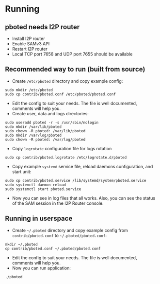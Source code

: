 # Running

## pboted needs I2P router

- Install I2P router
- Enable SAMv3 API
- Restart I2P router   
- Local TCP port 7656 and UDP port 7655 should be available

## Recommended way to run (built from source)

- Create `/etc/pboted` directory and copy example config:

```
sudo mkdir /etc/pboted
sudo cp contrib/pboted.conf /etc/pboted/pboted.conf
```

- Edit the config to suit your needs. The file is well documented, comments will help you.
- Create user, data and logs directories:

```
sudo useradd pboted -r -s /usr/sbin/nologin
sudo mkdir /var/lib/pboted
sudo chown -R pboted: /var/lib/pboted
sudo mkdir /var/log/pboted
sudo chown -R pboted: /var/log/pboted
```

- Copy `logrotate` configuration file for logs rotation

```
sudo cp contrib/pboted.logrotate /etc/logrotate.d/pboted
```

- Copy example `systemd` service file, reload daemons configuration, and start unit:

```
sudo cp contrib/pboted.service /lib/systemd/system/pboted.service
sudo systemctl daemon-reload
sudo systemctl start pboted.service
```

- Now you can see in log files that all works. Also, you can see the status of the SAM session in the I2P Router console.

## Running in userspace

- Create `~/.pboted` directory and сopy example config from `contrib/pboted.conf` to `~/.pboted/pboted.conf`:

```
mkdir ~/.pboted
cp contrib/pboted.conf ~/.pboted/pboted.conf
```

- Edit the config to suit your needs. The file is well documented, comments will help you.
- Now you can run application:

```
./pboted
```
